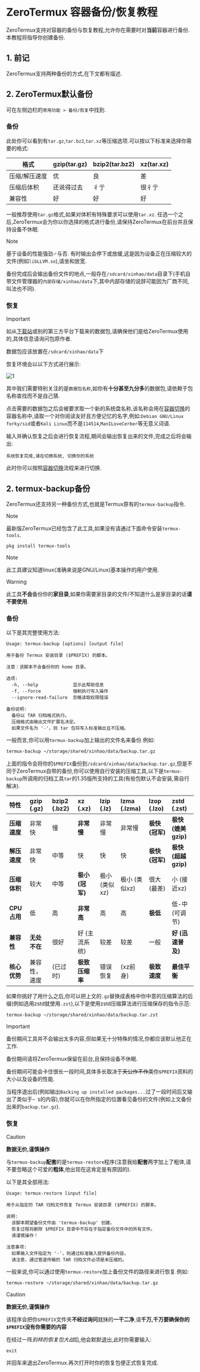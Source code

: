 # ZeroTermux 容器备份/恢复教程

ZeroTermux支持对容器的备份与恢复教程,允许你在需要时对**当前**容器进行备份.本教程将指导你创建备份.


## 1. 前记

ZeroTermux支持两种备份的方式,在下文都有描述.


## 2. ZeroTermux默认备份

可在左侧边栏的`常用功能 > 备份/恢复`中找到.

### 备份

此处你可以看到有`tar.gz`,`tar.bz2`,`tar.xz`等压缩选项.可以按以下标准来选择你需要的格式:

| 格式          | gzip(tar.gz) | bzip2(tar.bz2) | xz(tar.xz) |
| ------------- | ------------ | -------------- | ---------- |
| 压缩/解压速度 | 优           | 良             | 差         |
| 压缩后体积    | 还说得过去   | 彳亍           | 很彳亍     |
| 兼容性        | 好           | 好             | 好         |

一般推荐使用`tar.gz`格式,如果对体积有特殊要求可以使用`tar.xz`.
任选一个之后,ZeroTermux会为你以你选择的格式进行备份,请保持ZeroTermux在前台并且保持设备不休眠.

> [!NOTE]
>
> 基于设备的性能强劲♂与否. 有时输出会停下或放缓,这是因为设备正在压缩较大的文件(例如`libLLVM.so`),请坐和放宽.

备份完成后会输出备份文件的地点,一般存在`/sdcard/xinhao/data`目录下(手机自带文件管理器的`内部存储/xinhao/data`下,其中内部存储的说辞可能因为厂商不同,叫法也不同).

### 恢复

> [!IMPORTANT]
>
> 如从[下载站](https://d.icdown.club/)或别的第三方平台下载来的数据包,请确保他们是给ZeroTermux使用的,具体信息请询问包原作者.
>
> 数据包应该放置在`/sdcard/xinhao/data`下

恢复环境会以以下方式进行展示:

![1](https://com.icdown.club/p/dontknowhy/wiki-assets/1.jpg)

其中我们需要特别关注的是`数据包名称`,如你有**十分甚至九分多**的数据包,请依赖于包名称查找而不是自己猜.

点击需要的数据包之后会被要求取一个新的系统盘名称,该名称会用在[容器切换](./container-switching.md)的容器名称中,请取一个对你阅读友好且方便记忆的名字,例如:`Debian GNU/Linux forky/sid`或者`Kali Linux`而不是`114514`,`ManILoveCerber`等无意义词语.

输入并确认恢复之后会进行恢复流程,期间会输出恢复出来的文件,完成之后将会输出:

````
系统恢复完成,请在切换系统, 切换你的系统
````

 此时你可以按照[容器切换](./container-switching.md)流程来进行切换.

## 2. termux-backup备份

ZeroTermux还支持另一种备份方式,也就是Termux原有的`termux-backup`指令.

> [!NOTE]
>
> 最新版ZeroTermux已经包含了此工具,如果没有请通过下面命令安装`termux-tools`.
>
> ```bash
> pkg install termux-tools
> ```

> [!NOTE]
>
> 此工具建议知道linux(准确来说是GNU/Linux)基本操作的用户使用.

> [!WARNING]
>
> 此工具**不会**备份你的**家目录**,如果你需要家目录的文件/不知道什么是家目录的话**请不要使用**.

### 备份

以下是其完整使用方法:

```
Usage: termux-backup [options] [output file]

用于备份 Termux 安装目录 ($PREFIX) 的脚本。

注意：该脚本不会备份你的 home 目录。

选项:
  -h, --help             显示此帮助信息
  -f, --force            强制执行写入操作
  --ignore-read-failure  忽略读取权限错误

备份说明:
  备份以 TAR 归档格式执行。
  压缩格式由输出文件扩展名决定。
  如果文件名为 '-'，则 tar 包将写入标准输出且不压缩。
```

一般而言,你可以用`termux-backup`加上输出的文件名来备份.例如:

```bash
termux-backup ~/storage/shared/xinhao/data/backup.tar.gz
```

上面的指令会将你的`$PREFIX`备份到`/sdcard/xinhao/data/backup.tar.gz`,但是不同于ZeroTermux自带的备份,你可以使用自行安装的压缩工具,以下是`termux-backup`所调用的归档工具`tar`的1.35版所支持的工具(有些包默认不会安装,需自行解决).

| 特性         | gzip (.gz)   | bzip2 (.bz2) | xz (.xz)        | lzip (.lz)    | lzma (.lzma)  | lzop (.lzo)     | zstd (.zst)         |
| :----------- | :----------- | :----------- | :-------------- | :------------ | :------------ | :-------------- | :------------------ |
| **压缩速度** | 非常快       | 慢           | **非常慢**      | 非常慢        | 非常慢        | **极快 (冠军)** | **极快 (媲美gzip)** |
| **解压速度** | 非常快       | 中等         | 快              | 快            | 快            | **极快 (冠军)** | **极快 (超越gzip)** |
| **压缩体积** | 较大         | 中等         | **极小 (冠军)** | 极小 (类似xz) | 极小 (类似xz) | 很大 (最差)     | 小 (接近xz)         |
| **CPU 占用** | 低           | 高           | **非常高**      | 高            | 高            | **极低**        | 低-中 (可调节)      |
| **兼容性**   | **无处不在** | 很好         | 好 (主流系统)   | 较差          | 较差          | 一般            | **好 (迅速普及)**   |
| **核心优势** | 兼容性，速度 | (已过时)     | **极致压缩率**  | 错误恢复      | (xz前身)      | **极致速度**    | **最佳平衡**        |

如果你挑好了用什么之后,你可以把上文的`.gz`替换成表格中你中意的压缩算法的后缀(例如选用zstd就使用`.zst`),以下是使用zstd压缩算法进行压缩保存的指令示范:

```bash
termux-backup ~/storage/shared/xinhao/data/backup.tar.zst
```

> [!IMPORTANT]
>
> 备份期间工具并不会输出太多内容,但如果无十分特殊的情况,你都应该默认他正在工作.
>
> 备份期间请将ZeroTermux保留在前台,且保持设备不休眠.
>
> 备份期间可能会卡住很长一段时间,具体多长取决于~~天公作不作美~~你`$PREFIX`资料的大小以及设备的性能.

当程序退出后(例如输出`Backing up installed packages...`过了一段时间后又输出了类似于`~ $`的内容),你就可以在你所指定的位置看见备份的文件(例如上文备份出来的`backup.tar.gz`).

### 恢复

> [!CAUTION]
>
> **数据无价,谨慎操作**

与`termux-backup`**配套**的是`termux-restore`程序(注意我给**配套**两字加上了粗体,请不要忽略这个可爱的**粗体**,他出现在这肯定是有原因的).

以下是其全部用法:

```
Usage: termux-restore [input file]

用于从指定的 TAR 归档文件恢复 Termux 安装目录 ($PREFIX) 的脚本。

说明:
  该脚本期望备份文件由 'termux-backup' 创建。
  恢复过程将删除 $PREFIX 目录中不存在于指定备份文件中的所有文件。
  请谨慎操作！

注意事项:
  如果输入文件指定为 '-'，则通过标准输入提供备份内容。
  请注意，通过管道传输的 TAR 归档文件必须是未压缩的。
```

一般来说,你可以通过使用`termux-restore`加上备份文件的路径来进行恢复.例如:

```bash
termux-restore ~/storage/shared/xinhao/data/backup.tar.gz
```

> [!CAUTION]
>
> **数据无价,谨慎操作**
>
> 该程序会把你`$PREFIX`文件夹**不经过询问**就抹的**一干二净**,请**千万,千万要确保你的`$PREFIX`没有你需要的内容**

在经过一阵*别样的恢复包大战*后,他会默默退出,此时你需要输入:

```
exit
```

并回车来退出ZeroTermux.再次打开时你的恢复包便正式恢复完成.

